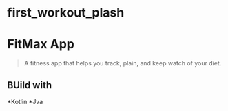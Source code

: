 # first_workout_plash
#  FitMax App
> A fitness app that helps you track, plain, and keep watch of your diet.
## BUild with
*Kotlin
*Jva



